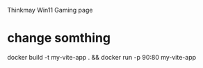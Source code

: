 Thinkmay Win11 Gaming page

# change somthing

docker build -t my-vite-app . && docker run -p 90:80 my-vite-app